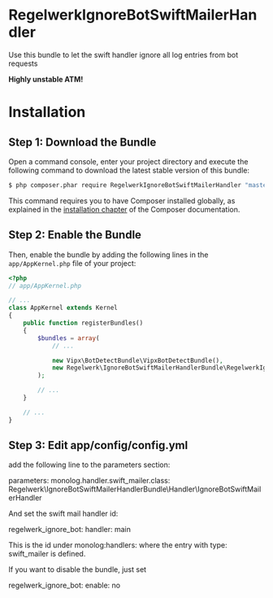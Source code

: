 # RegelwerkIgnoreBotSwiftMailerHandler

Use this bundle to let the swift handler ignore all log entries from bot requests

**Highly unstable ATM!**

Installation
============

Step 1: Download the Bundle
---------------------------

Open a command console, enter your project directory and execute the
following command to download the latest stable version of this bundle:

```bash
$ php composer.phar require RegelwerkIgnoreBotSwiftMailerHandler "master@dev"
```

This command requires you to have Composer installed globally, as explained
in the [installation chapter](https://getcomposer.org/doc/00-intro.md)
of the Composer documentation.

Step 2: Enable the Bundle
-------------------------

Then, enable the bundle by adding the following lines in the `app/AppKernel.php`
file of your project:

```php
<?php
// app/AppKernel.php

// ...
class AppKernel extends Kernel
{
    public function registerBundles()
    {
        $bundles = array(
            // ...

            new Vipx\BotDetectBundle\VipxBotDetectBundle(),
            new Regelwerk\IgnoreBotSwiftMailerHandlerBundle\RegelwerkIgnoreBotSwiftMailerHandler()
        );

        // ...
    }

    // ...
}
```

Step 3: Edit app/config/config.yml
----------------------------------

add the following line to the parameters section:

parameters:
  monolog.handler.swift_mailer.class: Regelwerk\IgnoreBotSwiftMailerHandlerBundle\Handler\IgnoreBotSwiftMailerHandler

And set the swift mail handler id:

regelwerk_ignore_bot:
    handler: main

This is the id under monolog:handlers: where the entry with type: swift_mailer is defined.

If you want to disable the bundle, just set

regelwerk_ignore_bot:
    enable: no